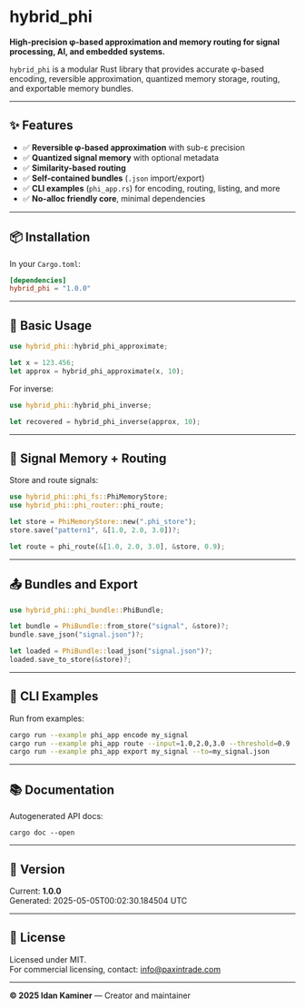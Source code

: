 # hybrid_phi

**High-precision φ-based approximation and memory routing for signal processing, AI, and embedded systems.**

`hybrid_phi` is a modular Rust library that provides accurate φ-based encoding, reversible approximation, quantized memory storage, routing, and exportable memory bundles.

---

## ✨ Features

-   ✅ **Reversible φ-based approximation** with sub-ε precision
-   ✅ **Quantized signal memory** with optional metadata
-   ✅ **Similarity-based routing**
-   ✅ **Self-contained bundles** (`.json` import/export)
-   ✅ **CLI examples** (`phi_app.rs`) for encoding, routing, listing, and more
-   ✅ **No-alloc friendly core**, minimal dependencies

---

## 📦 Installation

In your `Cargo.toml`:

```toml
[dependencies]
hybrid_phi = "1.0.0"
```

---

## 🔧 Basic Usage

```rust
use hybrid_phi::hybrid_phi_approximate;

let x = 123.456;
let approx = hybrid_phi_approximate(x, 10);
```

For inverse:

```rust
use hybrid_phi::hybrid_phi_inverse;

let recovered = hybrid_phi_inverse(approx, 10);
```

---

## 🧠 Signal Memory + Routing

Store and route signals:

```rust
use hybrid_phi::phi_fs::PhiMemoryStore;
use hybrid_phi::phi_router::phi_route;

let store = PhiMemoryStore::new(".phi_store");
store.save("pattern1", &[1.0, 2.0, 3.0])?;

let route = phi_route(&[1.0, 2.0, 3.0], &store, 0.9);
```

---

## 📤 Bundles and Export

```rust
use hybrid_phi::phi_bundle::PhiBundle;

let bundle = PhiBundle::from_store("signal", &store)?;
bundle.save_json("signal.json")?;

let loaded = PhiBundle::load_json("signal.json")?;
loaded.save_to_store(&store)?;
```

---

## 🚀 CLI Examples

Run from examples:

```bash
cargo run --example phi_app encode my_signal
cargo run --example phi_app route --input=1.0,2.0,3.0 --threshold=0.9
cargo run --example phi_app export my_signal --to=my_signal.json
```

---

## 📚 Documentation

Autogenerated API docs:

```
cargo doc --open
```

---

## 📅 Version

Current: **1.0.0**  
Generated: 2025-05-05T00:02:30.184504 UTC

---

## 🔐 License

Licensed under MIT.  
For commercial licensing, contact: info@paxintrade.com

---

**© 2025 Idan Kaminer** — Creator and maintainer
